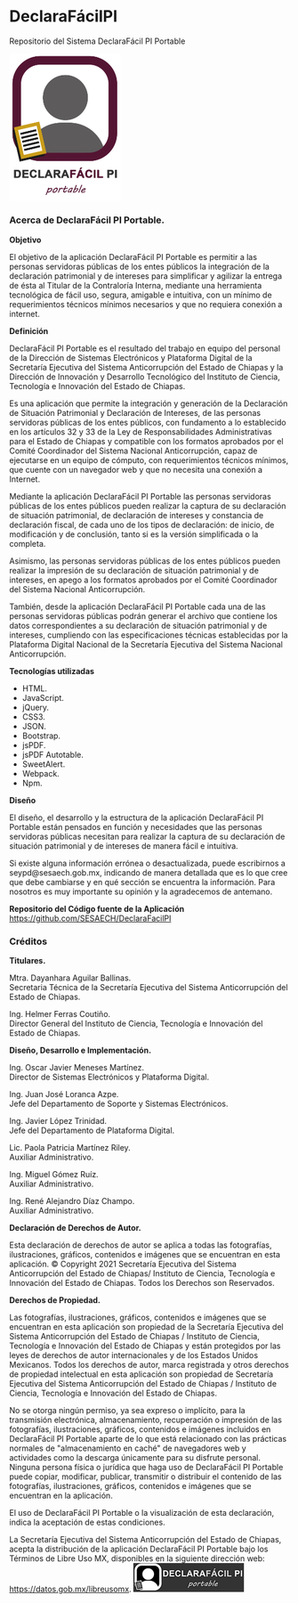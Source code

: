 # DeclaraFácilPI
Repositorio del Sistema DeclaraFácil PI Portable
 
<img src="https://github.com/SESAECH/DeclaraFacilPI/blob/main/docs/Logo%20DeclaraFacil%20PI%20-%20colores.png?raw=true" width="200px" alt="logotipo DeclarafacilPI Portable"> </br>
 
<h3 class="text-center">Acerca de DeclaraFácil PI Portable.</h3></p>

<strong>Objetivo</strong></p>
El objetivo de la aplicación DeclaraFácil PI Portable es permitir a las personas servidoras públicas de los entes públicos la integración de la declaración patrimonial y de intereses para simplificar y agilizar la entrega de ésta al Titular de la Contraloría Interna, mediante una herramienta tecnológica de fácil uso, segura, amigable e intuitiva, con un mínimo de requerimientos técnicos mínimos necesarios y que no requiera conexión a internet.
</p>

<strong>Definición</strong></p>
DeclaraFácil PI Portable es el resultado del trabajo en equipo del personal de la Dirección de Sistemas Electrónicos y Plataforma Digital de la Secretaría Ejecutiva del Sistema Anticorrupción del Estado de Chiapas y la Dirección de Innovación y Desarrollo Tecnológico del Instituto de Ciencia, Tecnología e Innovación del Estado de Chiapas. 
</p>
Es una aplicación que permite la integración y generación de la Declaración de Situación Patrimonial y Declaración de Intereses, de las personas servidoras públicas de los entes públicos, con fundamento a lo establecido en los artículos 32 y 33 de la Ley de Responsabilidades Administrativas para el Estado de Chiapas y compatible con los formatos aprobados por el Comité Coordinador del Sistema Nacional Anticorrupción, capaz de ejecutarse en un equipo de cómputo, con requerimientos técnicos mínimos, que cuente con un navegador web y que no necesita una conexión a Internet.
</p>
Mediante la aplicación DeclaraFácil PI Portable las personas servidoras públicas de los entes públicos pueden realizar la captura de su declaración de situación patrimonial, de declaración de intereses y constancia de declaración fiscal, de cada uno de los tipos de declaración: de inicio, de modificación y de conclusión, tanto si es la versión simplificada o la completa.
</p>
Asimismo, las personas servidoras públicas de los entes públicos pueden realizar la impresión de su declaración de situación patrimonial y de intereses, en apego a los formatos aprobados por el Comité Coordinador del Sistema Nacional Anticorrupción.
</p>
También, desde la aplicación DeclaraFácil PI Portable cada una de las personas servidoras públicas podrán generar el archivo que contiene los datos correspondientes a su declaración de situación patrimonial y de intereses, cumpliendo con las especificaciones técnicas establecidas por la Plataforma Digital Nacional de la Secretaría Ejecutiva del Sistema Nacional Anticorrupción.
</p>

<strong>Tecnologías utilizadas</strong></br>
<ul>
<li>HTML.</li>
<li>JavaScript.</li>
<li>jQuery.</li>
<li>CSS3.</li>
<li>JSON.</li>
<li>Bootstrap.</li>
<li>jsPDF.</li>
<li>jsPDF Autotable.</li>
<li>SweetAlert.</li>
<li>Webpack.</li>
<li>Npm.</li>
</ul></p>

<strong>Diseño</strong></p>
El diseño, el desarrollo y la estructura de la aplicación DeclaraFácil PI Portable están pensados en función y necesidades que las personas servidoras públicas necesitan para realizar la captura de su declaración de situación patrimonial y de intereses de manera fácil e intuitiva.
</p>
Si existe alguna información errónea o desactualizada, puede escribirnos a seypd@sesaech.gob.mx, indicando de manera detallada que es lo que cree que debe cambiarse y en qué sección se encuentra la información. Para nosotros es muy importante su opinión y la agradecemos de antemano.
</p>

<strong>Repositorio del Código fuente de la Aplicación </strong></br>
<a href="https://github.com/SESAECH/DeclaraFacilPI" target=”_blank” style="word-wrap: break-word; display: inline-block;"> https://github.com/SESAECH/DeclaraFacilPI </a>
</p>

<h3 class="text-center"><strong >Créditos</strong></h3></p>

<strong>Titulares.</strong></p>

Mtra. Dayanhara Aguilar Ballinas. </br>
Secretaria Técnica de la Secretaría Ejecutiva del Sistema Anticorrupción del Estado de Chiapas.</P>
Ing. Helmer Ferras Coutiño.</br>
Director General del Instituto de Ciencia, Tecnología e Innovación del Estado de Chiapas.</p>


<strong>Diseño, Desarrollo e Implementación.</strong></p>

Ing. Oscar Javier Meneses Martínez.</br>
Director de Sistemas Electrónicos y Plataforma Digital.</p>

Ing. Juan José Loranca Azpe.</br>
Jefe del Departamento de Soporte y Sistemas Electrónicos.</p>

Ing. Javier López Trinidad.</br>
Jefe del Departamento de Plataforma Digital.</p>

Lic. Paola Patricia Martínez Riley.</br>
Auxiliar Administrativo.</p>

Ing. Miguel Gómez Ruíz.</br>
Auxiliar Administrativo.</p>

Ing. René Alejandro Díaz Champo.</br>
Auxiliar Administrativo.</p>

<strong>Declaración de Derechos de Autor.</strong></P>
Esta declaración de derechos de autor se aplica a todas las fotografías, ilustraciones, gráficos, contenidos e imágenes que se encuentran en esta aplicación. © Copyright 2021 Secretaría Ejecutiva del Sistema Anticorrupción del Estado de Chiapas/ Instituto de Ciencia, Tecnología e Innovación del Estado de Chiapas. Todos los Derechos son Reservados. 
</p>

<strong>Derechos de Propiedad.</strong></P>
Las fotografías, ilustraciones, gráficos, contenidos e imágenes que se encuentran en esta aplicación son propiedad de la Secretaría Ejecutiva del Sistema Anticorrupción del Estado de Chiapas / Instituto de Ciencia, Tecnología e Innovación del Estado de Chiapas y están protegidos por las leyes de derechos de autor internacionales y de los Estados Unidos Mexicanos. Todos los derechos de autor, marca registrada y otros derechos de propiedad intelectual en esta aplicación son propiedad de Secretaría Ejecutiva del Sistema Anticorrupción del Estado de Chiapas / Instituto de Ciencia, Tecnología e Innovación del Estado de Chiapas.
</p>
No se otorga ningún permiso, ya sea expreso o implícito, para la transmisión electrónica, almacenamiento, recuperación o impresión de las fotografías, ilustraciones, gráficos, contenidos e imágenes incluidos en DeclaraFácil PI Portable aparte de lo que está relacionado con las prácticas normales de "almacenamiento en caché" de navegadores web y actividades como la descarga únicamente para su disfrute personal. Ninguna persona física o jurídica que haga uso de DeclaraFácil PI Portable puede copiar, modificar, publicar, transmitir o distribuir el contenido de las fotografías, ilustraciones, gráficos, contenidos e imágenes que se encuentran en la aplicación. 
</p>
El uso de DeclaraFácil PI Portable o la visualización de esta declaración, indica la aceptación de estas condiciones.
</p>
La Secretaría Ejecutiva del Sistema Anticorrupción del Estado de Chiapas, acepta la distribución de la aplicación DeclaraFácil PI Portable bajo los Términos de Libre Uso MX, disponibles en la siguiente dirección web: <a href="https://datos.gob.mx/libreusomx" target=”_blank” style="word-wrap: break-word; display: inline-block;">https://datos.gob.mx/libreusomx</a>.

<img src="https://github.com/SESAECH/DeclaraFacilPI/blob/main/docs/logo_horizontal.png?raw=true" alt="Logo horizontal DeclaraFacil PI Portable">
